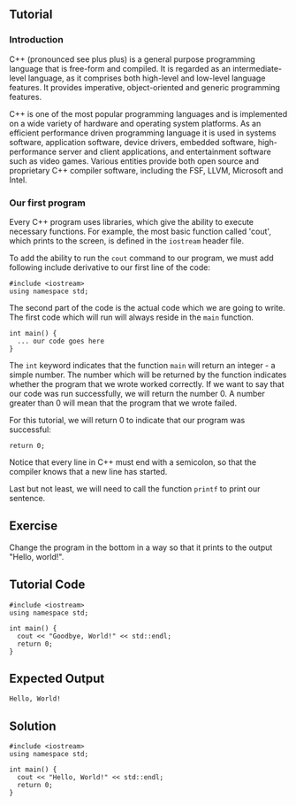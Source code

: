 Tutorial
--------

### Introduction

C++ (pronounced see plus plus) is a general purpose programming language that is free-form and compiled. It is regarded as an intermediate-level language, as it comprises both high-level and low-level language features. It provides imperative, object-oriented and generic programming features.

C++ is one of the most popular programming languages and is implemented on a wide variety of hardware and operating system platforms. As an efficient performance driven programming language it is used in systems software, application software, device drivers, embedded software, high-performance server and client applications, and entertainment software such as video games. Various entities provide both open source and proprietary C++ compiler software, including the FSF, LLVM, Microsoft and Intel.

### Our first program

Every C++ program uses libraries, which give the ability to execute necessary functions. For example, the most basic function
called 'cout', which prints to the screen, is defined in the `iostream` header file. 

To add the ability to run the `cout` command to our program, we must add following include derivative to our first line of the code:

    #include <iostream>
    using namespace std;

The second part of the code is the actual code which we are going to write. The first code which will run will always reside 
in the `main` function. 

    int main() {
      ... our code goes here
    }

The `int` keyword indicates that the function `main` will return an integer - a simple number. The number which will be returned
by the function indicates whether the program that we wrote worked correctly. If we want to say that our code
was run successfully, we will return the number 0. A number greater than 0 will mean that the program that we wrote failed.

For this tutorial, we will return 0 to indicate that our program was successful:

    return 0;

Notice that every line in C++ must end with a semicolon, so that the compiler knows that a new line has started.

Last but not least, we will need to call the function `printf` to print our sentence.

Exercise
--------

Change the program in the bottom in a way so that it prints to the output "Hello, world!". 

Tutorial Code
-------------

    #include <iostream>
    using namespace std;

    int main() {
      cout << "Goodbye, World!" << std::endl;
      return 0;
    }

Expected Output
---------------

    Hello, World!

Solution
--------

    #include <iostream>
    using namespace std;

    int main() {
      cout << "Hello, World!" << std::endl;
      return 0;
    }
